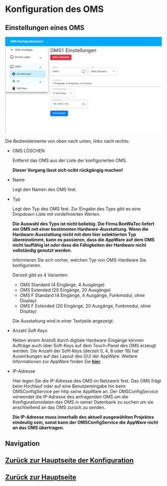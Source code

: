 # Konfiguration des OMS
## Einstellungen eines OMS

![Einstellungen](./settings.png?raw=true "Einstellungen")

Die Bedienelemente von oben nach unten, links nach rechts:
* OMS LÖSCHEN
  
  Entfernt das OMS aus der Liste der konfigurierten OMS. 
  
  **Dieser Vorgang lässt sich nciht rückgängig machen!**

* Name

  Legt den Namen des OMS fest.

* Typ

  Legt den Typ des OMS fest. Zur Eingabe des Typs gibt es eine Dropdown-Liste mit vordefinierten Werten. 

  **Die Auswahl des Typs ist nicht beliebig. Die Firma BeeWaTec liefert ein OMS mit einer bestimmten Hardware-Ausstattung. Wenn die Hardware-Ausstattung nicht mit dem hier selektierten Typ übereinstimmt, kann es passieren, dass die AppWare auf dem OMS nicht lauffähig ist *oder* dass die Fähigkeiten der Hardware nicht vollständig genutzt werden.**

  Informieren Sie sich vorher, welchen Typ von OMS-Hardware Sie konfigurieren.

  Derzeit gibt es 4 Varianten:
    * OMS Standard (4 Eingänge, 4 Ausgänge)
    * OMS Extended (20 Eingänge, 20 Ausgänge)
    * OMS F Standard (4 Eingänge, 4 Ausgänge, Funkmodul, ohne Display)
    * OMS F Extended (20 Eingänge, 20 Ausgänge, Funkmodul, ohne Display)

  Die Ausstattung wird in einer Textzeile angezeigt.

* Anzahl Soft Keys

  Neben einem Anstoß durch digitale Hardware-Eingänge können Aufträge auch über Soft-Keys auf dem Touch-Panel des OMS erzeugt werden. Die Anzahl der Soft-Keys (derzeit 0, 4, 8 oder 16) hat Auswirkungen auf das Layout des GUI der AppWare. Weitere Informationen zur AppWare finden Sie [**hier**](../appware/appware_main.md).

* IP-Adresse
  
  Hier legen Sie die IP-Adresse des OMS im Netzwerk fest. Das OMS frägt beim Hochlauf oder auf eine Benutzereingabe hin beim OMSConfigService per http seine AppWare an. Der OMSConfigService verwendet die IP-Adresse des anfragenden OMS um die Konfigurationsdaten des OMS in seiner Datenbank zu suchen um sie anschließend an das OMS zurück zu senden.
  
  **Die IP-Adresse muss innerhalb des aktuell ausgewählten Projektes eindeutig sein, sonst kann der OMSConfigService die AppWare nicht an das OMS übertragen.**


## Navigation
## [Zurück zur Hauptseite der Konfiguration](./configuration_main.md)
## [Zurück zur Hauptseite](../README.md)